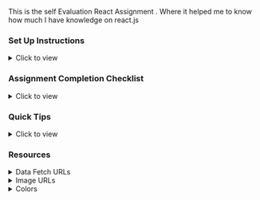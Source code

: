 This is the self Evaluation React Assignment .
Where it helped me to know how much I have knowledge on react.js

### Set Up Instructions

<details>
<summary>Click to view</summary>

- Download dependencies by running `npm install`
- Start up the app using `npm start`

</details>

### Assignment Completion Checklist

<details>
<summary>Click to view</summary>

- **Along with the below points, add your checklist specific to the assignment**

- Read the instructions given in the assignment carefully and list down the **Assignment Completion Checklist** for the assignment I am start working on it
- The completion Checklist includes the below-mentioned points
  - I have completed all the functionalities .
  - I have used only the resources (React.js, Bootstrap, APIs, third-party packages ...) mentioned in the assignment
  - I have modified the README.md file based on my project instructions
  -
- </details>

### Quick Tips

<details>
<summary>Click to view</summary>
<br>

- Add third-party packages list yourself

<summary>Client Side</summary>
-"react"
- "react-router-dom"
- "react-icons"

</details>

### Resources

<details>
<summary>Data Fetch URLs</summary>
<br/>

- Add the URLs list to fetch the data yourself

</details>

<details>
<summary>Image URLs</summary>
<br/>

-"https://i.pinimg.com/564x/4b/4e/52/4b4e52aca2303bf042961006080434ff.jpg".

</details>

<details>
<summary>Colors</summary>
<br/>

- "#f0f1f2"
- "#0d6efd"
- "red"
- "#696969"




